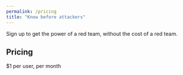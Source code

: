 ```yaml
---
permalink: /pricing
title: "Know before attackers"
---
```


Sign up to get the power of a red team, without the cost of a red team.

## Pricing
$1 per user, per month
